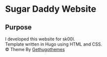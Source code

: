 # Sugar Daddy Website

## Purpose
I developed this website for sk00l. <br>
Template written in Hugo using HTML and CSS. <br>
© Theme By [Gethugothemes](https://github.com/gethugothemes/)
